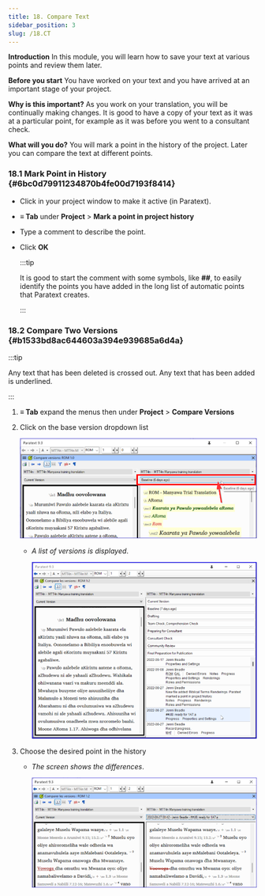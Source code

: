 ```yaml
---
title: 18. Compare Text
sidebar_position: 3
slug: /18.CT
---
```




**Introduction**
In this module, you will learn how to save your text at various points and review them later.


**Before you start**
You have worked on your text and you have arrived at an important stage of your project.


**Why is this important?**
As you work on your translation, you will be continually making changes. It is good to have a copy of your text as it was at a particular point, for example as it was before you went to a consultant check.


**What will you do?**
You will mark a point in the history of the project. Later you can compare the text at different points.


### 18.1 Mark Point in History {#6bc0d79911234870b4fe00d7193f8414}

- Click in your project window to make it active (in Paratext).
- **≡ Tab** under **Project** &gt; **Mark a point in project history**
- Type a comment to describe the point.
- Click **OK**

	:::tip
	
	It is good to start the comment with some symbols, like **##**, to easily identify the points you have added in the long list of automatic points that Paratext creates. 
	
	:::
	



### 18.2 Compare Two Versions {#b1533bd8ac644603a394e939685a6d4a}


:::tip

Any text that has been deleted is crossed out. Any text that has been added is underlined. 

:::



1. **≡ Tab** expand the menus then under **Project** &gt; **Compare Versions**
1. Click on the base version dropdown list

	![](/notion_imgs/9214547.png)

	- _A list of versions is displayed_.

		![](/notion_imgs/1950342118.png)

1. Choose the desired point in the history
	- _The screen shows the differences_.

		![](/notion_imgs/621740961.png)

